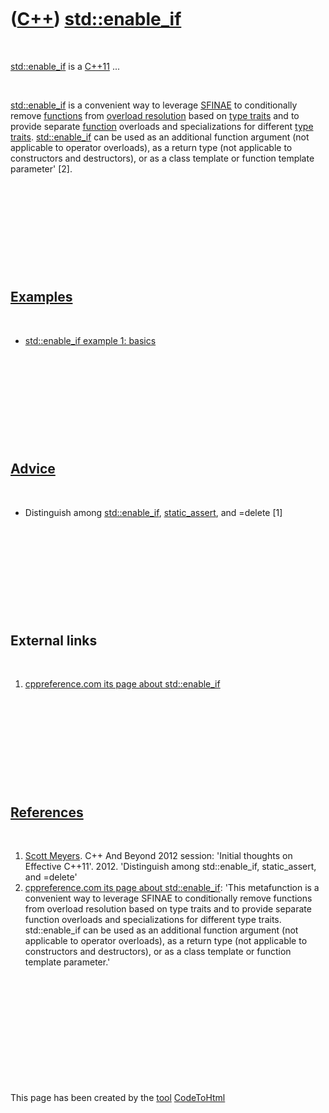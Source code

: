 
 

 

 

 

 

([C++](Cpp.md)) [std::enable\_if](CppStdEnable_if.md)
=======================================================

 

[std::enable\_if](CppStdEnable_if.md) is a [C++11](Cpp11.md) ...

 

[std::enable\_if](CppStdEnable_if.md) is a convenient way to leverage
[SFINAE](CppSfinae.md) to conditionally remove
[functions](CppFunction.md) from [overload
resolution](CppOverloadResolution.md) based on [type
traits](CppTypeTrait.md) and to provide separate
[function](CppFunction.md) overloads and specializations for different
[type traits](CppTypeTrait.md). [std::enable\_if](CppStdEnable_if.md)
can be used as an additional function argument (not applicable to
operator overloads), as a return type (not applicable to constructors
and destructors), or as a class template or function template parameter'
\[2\].

 

 

 

 

 

[Examples](CppExample.md)
--------------------------

 

-   [std::enable\_if example 1: basics](CppStdEnable_ifExample1.md)

 

 

 

 

 

[Advice](CppAdvice.md)
-----------------------

 

-   Distinguish among [std::enable\_if](CppStdEnable_if.md),
    [static\_assert](CppStatic_assert.md), and =delete \[1\]

 

 

 

 

 

External links
--------------

 

1.  [cppreference.com its page about
    std::enable\_if](http://en.cppreference.com/w/cpp/types/enable_if)

 

 

 

 

 

[References](CppReferences.md)
-------------------------------

 

1.  [Scott Meyers](CppScottMeyers.md). C++ And Beyond 2012 session:
    'Initial thoughts on Effective C++11'. 2012. 'Distinguish among
    std::enable\_if, static\_assert, and =delete'
2.  [cppreference.com its page about
    std::enable\_if](http://en.cppreference.com/w/cpp/types/enable_if):
    'This metafunction is a convenient way to leverage SFINAE to
    conditionally remove functions from overload resolution based on
    type traits and to provide separate function overloads and
    specializations for different type traits. std::enable\_if can be
    used as an additional function argument (not applicable to operator
    overloads), as a return type (not applicable to constructors and
    destructors), or as a class template or function template
    parameter.'

 

 

 

 

 

 

This page has been created by the [tool](Tools.md)
[CodeToHtml](ToolCodeToHtml.md)
